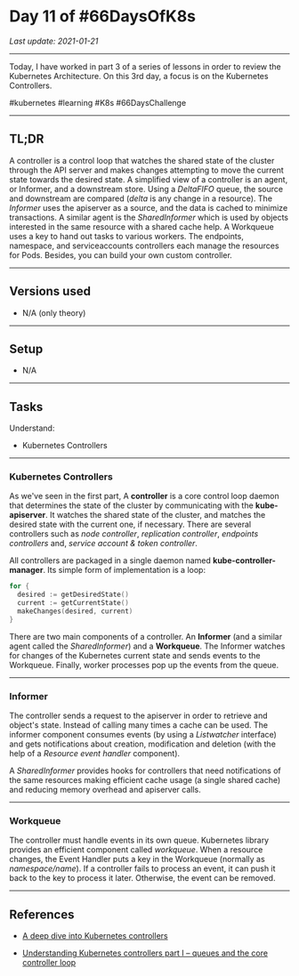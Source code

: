 # Day 11 of #66DaysOfK8s

_Last update: 2021-01-21_

---

Today, I have worked in part 3 of a series of lessons in order to review the Kubernetes Architecture.
On this 3rd day, a focus is on the Kubernetes Controllers.

#kubernetes #learning #K8s #66DaysChallenge

---

## TL;DR

A controller is a control loop that watches the shared state of the cluster through the API server and makes changes attempting to move the current state towards the desired state.
A simplified view of a controller is an agent, or Informer, and a downstream store. Using a _DeltaFIFO_ queue, the source and downstream are compared (_delta_ is any change in a resource).
The _Informer_ uses the apiserver as a source, and the data is cached to minimize transactions. A similar agent is the _SharedInformer_ which is used by objects interested in the same resource with a shared cache help.
A Workqueue uses a key to hand out tasks to various workers.
The endpoints, namespace, and serviceaccounts controllers each manage the resources for Pods.
Besides, you can build your own custom controller.

---

## Versions used

* N/A (only theory)

---

## Setup

* N/A

---

## Tasks

Understand:

* Kubernetes Controllers

---

### Kubernetes Controllers

As we've seen in the first part, A **controller** is a core control loop daemon that determines the state of the cluster by communicating with the **kube-apiserver**. It watches the shared state of the cluster, and matches the desired state with the current one, if necessary. There are several controllers such as _node controller_, _replication controller_, _endpoints controllers_ and, _service account & token controller_.

All controllers are packaged in a single daemon named **kube-controller-manager**. Its simple form of implementation is a loop:

```go
for {
  desired := getDesiredState()
  current := getCurrentState()
  makeChanges(desired, current)
}
```

There are two main components of a controller. An **Informer** (and a similar agent called the _SharedInformer_) and a **Workqueue**. The Informer watches for changes of the Kubernetes current state and sends events to the Workqueue. Finally, worker processes pop up the events from the queue.

---

### Informer

The controller sends a request to the apiserver in order to retrieve and object's state. Instead of calling many times a cache can be used. The informer component consumes events (by using a _Listwatcher_ interface) and gets notifications about creation, modification and deletion (with the help of a _Resource event handler_ component).

A _SharedInformer_ provides hooks for controllers that need notifications of the same resources making efficient cache usage (a single shared cache) and reducing memory overhead and apiserver calls.

---

### Workqueue

The controller must handle events in its own queue. Kubernetes library provides an efficient component called _workqueue_. When a resource changes, the Event Handler puts a key in the Workqueue (normally as _namespace/name_).
If a controller fails to process an event, it can push it back to the key to process it later. Otherwise, the event can be removed. 

---

## References

* [A deep dive into Kubernetes controllers](https://engineering.bitnami.com/articles/a-deep-dive-into-kubernetes-controllers.html)

* [Understanding Kubernetes controllers part I – queues and the core controller loop](https://leftasexercise.com/2019/07/08/understanding-kubernetes-controllers-part-i-queues-and-the-core-controller-loop/)
